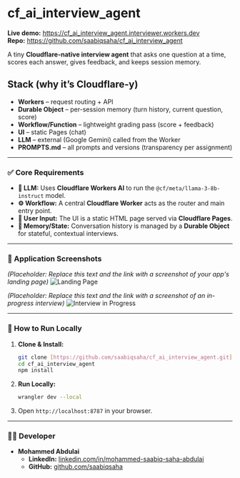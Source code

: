 # cf_ai_interview_agent

**Live demo:** https://cf_ai_interview_agent.interviewer.workers.dev  
**Repo:** https://github.com/saabiqsaha/cf_ai_interview_agent

A tiny **Cloudflare-native interview agent** that asks one question at a time, scores each answer, gives feedback, and keeps session memory.

## Stack (why it’s Cloudflare-y)
- **Workers** – request routing + API
- **Durable Object** – per-session memory (turn history, current question, score)
- **Workflow/Function** – lightweight grading pass (score + feedback)
- **UI** – static Pages (chat)
- **LLM** – external (Google Gemini) called from the Worker
- **PROMPTS.md** – all prompts and versions (transparency per assignment)



---

### ✅ Core Requirements

* **🧠 LLM:** Uses **Cloudflare Workers AI** to run the `@cf/meta/llama-3-8b-instruct` model.
* **⚙️ Workflow:** A central **Cloudflare Worker** acts as the router and main entry point.
* **💬 User Input:** The UI is a static HTML page served via **Cloudflare Pages**.
* **💾 Memory/State:** Conversation history is managed by a **Durable Object** for stateful, contextual interviews.

---

### 📸 Application Screenshots

*(Placeholder: Replace this text and the link with a screenshot of your app's landing page)*
![Landing Page](https://i.imgur.com/your-screenshot-url-1.png)

*(Placeholder: Replace this text and the link with a screenshot of an in-progress interview)*
![Interview in Progress](https://i.imgur.com/your-screenshot-url-2.png)

---

### 🚀 How to Run Locally

1.  **Clone & Install:**
    ```bash
    git clone [https://github.com/saabiqsaha/cf_ai_interview_agent.git](https://github.com/saabiqsaha/cf_ai_interview_agent.git)
    cd cf_ai_interview_agent
    npm install
    ```
2.  **Run Locally:**
    ```bash
    wrangler dev --local
    ```
3.  Open `http://localhost:8787` in your browser.

---

### 👨‍💻 Developer

* **Mohammed Abdulai**
    * **LinkedIn:** [linkedin.com/in/mohammed-saabiq-saha-abdulai](https://www.linkedin.com/in/mohammed-saabiq-saha-abdulai-099b00257/)
    * **GitHub:** [github.com/saabiqsaha](https://github.com/saabiqsaha)
